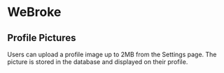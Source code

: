 # WeBroke
## Profile Pictures
Users can upload a profile image up to 2MB from the Settings page. The picture is stored in the database and displayed on their profile.
